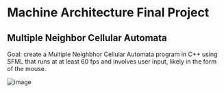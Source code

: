 # Machine Architecture Final Project
## Multiple Neighbor Cellular Automata
Goal: create a Multiple Neighbhor Cellular Automata program in C++ using SFML 
that runs at at least 60 fps and involves user input, likely in the form of the mouse.

![image](https://github.com/AlexKCA/Bugs-MNCA/assets/64712073/3b0b6d2b-2e0c-4f2f-8074-d683500a529b)
